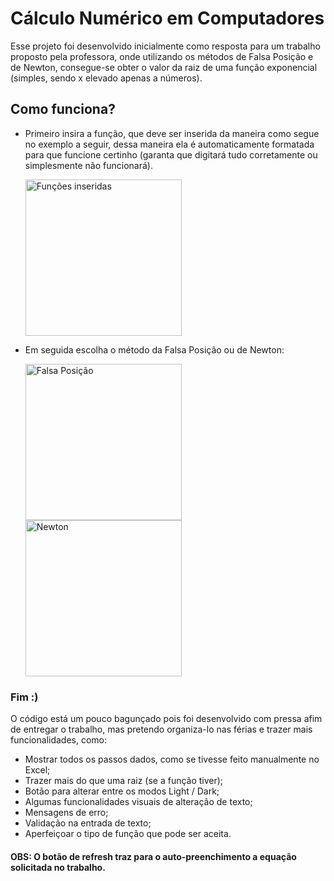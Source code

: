 # Cálculo Numérico em Computadores

Esse projeto foi desenvolvido inicialmente como resposta para um trabalho proposto pela professora, onde utilizando os métodos de Falsa Posição e de Newton, consegue-se obter o valor da raiz de uma função exponencial (simples, sendo x elevado apenas a números).

## Como funciona?

* Primeiro insira a função, que deve ser inserida da maneira como segue no exemplo a seguir, dessa maneira ela é automaticamente formatada para que funcione certinho (garanta que digitará tudo corretamente ou simplesmente não funcionará).

  <img src="https://user-images.githubusercontent.com/89277770/144763035-f922bbe3-7adb-4a3f-9168-c2ed76d7a86a.png" alt="Funções inseridas" width="250"/> 

* Em seguida escolha o método da Falsa Posição ou de Newton:

  <img src="https://user-images.githubusercontent.com/89277770/144763079-11645a8d-f241-45f7-a26b-5e57a502c4ce.png" alt="Falsa Posição" width="250"/> <img src="https://user-images.githubusercontent.com/89277770/144763085-0503ecb9-f13b-4e73-8a02-4310f2553fc0.png" alt="Newton" width="250"/> 

### Fim :)

  O código está um pouco bagunçado pois foi desenvolvido com pressa afim de entregar o trabalho, mas pretendo organiza-lo nas férias e trazer mais funcionalidades, como:
  
  * Mostrar todos os passos dados, como se tivesse feito manualmente no Excel;
  * Trazer mais do que uma raiz (se a função tiver);
  * Botão para alterar entre os modos Light / Dark;
  * Algumas funcionalidades visuais de alteração de texto;
  * Mensagens de erro;
  * Validação na entrada de texto;
  * Aperfeiçoar o tipo de função que pode ser aceita.

  #### OBS: O botão de refresh traz para o auto-preenchimento a equação solicitada no trabalho.